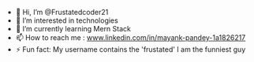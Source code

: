 - 👋 Hi, I’m @Frustatedcoder21
- 👀 I’m interested in technologies
- 🌱 I’m currently learning Mern Stack
- 📫 How to reach me : www.linkedin.com/in/mayank-pandey-1a1826217
- ⚡ Fun fact: My username contains the 'frustated' I am the funniest guy 

<!---
Frustatedcoder21/Frustatedcoder21 is a ✨ special ✨ repository because its `README.md` (this file) appears on your GitHub profile.
You can click the Preview link to take a look at your changes.
--->
